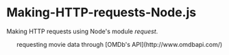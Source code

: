 # Making-HTTP-requests-Node.js


Making HTTP requests using Node's module <em>request</em>.
<ul>
requesting movie data through [OMDb's API](http://www.omdbapi.com/)
</ul>
